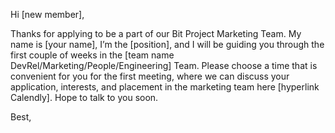 Hi [new member],

Thanks for applying to be a part of our Bit Project Marketing Team. My name is [your name], I’m the [position], and I will be guiding you through the first couple of weeks in the [team name DevRel/Marketing/People/Engineering] Team. Please choose a time that is convenient for you for the first meeting, where we can discuss your application, interests, and placement in the marketing team here [hyperlink Calendly]. Hope to talk to you soon.

Best,
